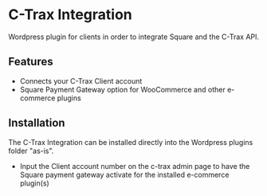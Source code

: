 # C-Trax Integration 

Wordpress plugin for clients in order to integrate Square and the C-Trax API.

## Features

* Connects your C-Trax Client account
* Square Payment Gateway option for WooCommerce and other e-commerce plugins

## Installation

The C-Trax Integration can be installed directly into the Wordpress plugins folder "as-is".

* Input the Client account number on the c-trax admin page to have the Square payment gateway activate for the installed e-commerce plugin(s)